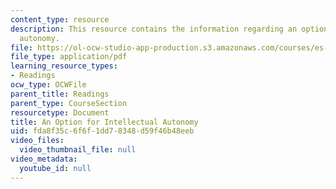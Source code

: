 ```yaml
---
content_type: resource
description: This resource contains the information regarding an option for intellectual
  autonomy.
file: https://ol-ocw-studio-app-production.s3.amazonaws.com/courses/es-291-learning-seminar-experiments-in-education-spring-2003/fda8f35c6f6f1dd78348d59f46b48eeb_MITES_291S03_appenEandF.pdf
file_type: application/pdf
learning_resource_types:
- Readings
ocw_type: OCWFile
parent_title: Readings
parent_type: CourseSection
resourcetype: Document
title: An Option for Intellectual Autonomy
uid: fda8f35c-6f6f-1dd7-8348-d59f46b48eeb
video_files:
  video_thumbnail_file: null
video_metadata:
  youtube_id: null
---
```

